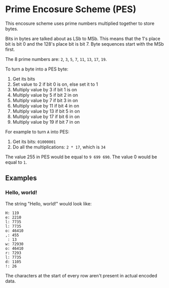 # Prime Encosure Scheme (PES)

This encosure scheme uses prime numbers multiplied together to store bytes.

Bits in bytes are talked about as LSb to MSb.
This means that the 1's place bit is bit 0 and the 128's place bit is bit 7.
Byte sequences start with the MSb first.

The 8 prime numbers are: `2`, `3`, `5`, `7`, `11`, `13`, `17`, `19`.

To turn a byte into a PES byte:
1. Get its bits
2. Set value to 2 if bit 0 is on, else set it to 1
3. Multiply value by 3 if bit 1 is on
4. Multiply value by 5 if bit 2 in on
5. Multiply value by 7 if bit 3 in on
6. Multiply value by 11 if bit 4 in on
7. Multiply value by 13 if bit 5 in on
8. Multiply value by 17 if bit 6 in on
9. Multiply value by 19 if bit 7 in on

For example to turn `A` into PES:
1. Get its bits: `01000001`
2. Do all the multiplications: `2 * 17`, which is `34`

The value 255 in PES would be equal to `9 699 690`.
The value 0 would be equal to `1`.

## Examples

### Hello, world!

The string "Hello, world!" would look like:
```
H: 119
e: 2210
l: 7735
l: 7735
o: 46410
,: 455
 : 13
w: 72930
o: 46410
r: 7293
l: 7735
d: 1105
!: 26
```

The characters at the start of every row aren't present in actual encoded data.
